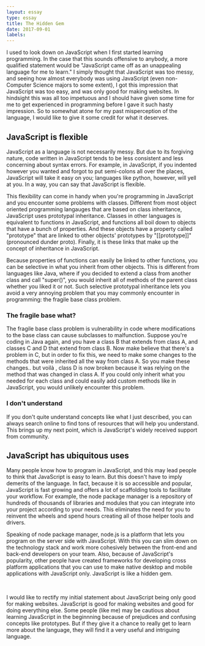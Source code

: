 ```yaml
---
layout: essay
type: essay
title: The Hidden Gem
date: 2017-09-01
labels:
---
```


I used to look down on JavaScript when I first started learning programming. In the case that this sounds offensive to anybody, a more qualified statement would be "JavaScript came off as an unappealing language for me to learn." I simply thought that JavaScript was too messy, and seeing how almost everybody was using JavaScript (even non-Computer Science majors to some extent), I got this impression that JavaScript was too easy, and was only good for making websites. In hindsight this was all too impetuous and I should have given some time for me to get experienced in programming before I gave it such hasty impression. So to somewhat atone for my past misperception of the language, I would like to give it some credit for what it deserves.

<h2>JavaScript is flexible</h2>

JavaScript as a language is not necessarily messy. But due to its forgiving nature, code written in JavaScript tends to be less consistent and less concerning about syntax errors. For example, in JavaScript, if you indented however you wanted and forgot to put semi-colons all over the places, JavaScript will take it easy on you; languages like python, however, will yell at you. In a way, you can say that JavaScript is flexible.

This flexibility can come in handy when you're programming in JavaScript and you encounter some problems with classes. Different from most object oriented programming langauges that are based on class inheritance, JavaScript uses prototypal inheritance. Classes in other languages is equivalent to functions in JavaScript, and functions all boil down to objects that have a bunch of properties. And these objects have a property called "prototype" that are linked to other objects' prototypes by "[[prototype]]" (pronounced dunder proto). Finally, it is these links that make up the concept of inheritance in JavaScript.

Because properties of functions can easily be linked to other functions, you can be selective in what you inherit from other objects. This is different from languages like Java, where if you decided to extend a class from another class and call "super()", you would inherit all of methods of the parent class whether you liked it or not. Such selective prototypal inheritance lets you avoid a very annoying problem that you may commonly encounter in programming: the fragile base class problem.

<h3>The fragile base what?</h3>

The fragile base class problem is vulnerability in code where modifications to the base class can cause subclasses to malfunction. Suppose you're coding in Java again, and you have a class B that extends from class A, and classes C and D that extend from class B. Now make believe that there's a problem in C, but in order to fix this, we need to make some changes to the methods that were inherited all the way from class A. So you make these changes.. but voilà , class D is now broken because it was relying on the method that was changed in class A. If you could only inherit what you needed for each class and could easily add custom methods like in JavaScript, you would unlikely encounter this problem. 

<h3>I don't understand</h3>

If you don't quite understand concepts like what I just described, you can always search online to find tons of resources that will help you understand. This brings up my next point, which is JavaScript's widely received support from community.

<h2>JavaScript has ubiquitous uses</h2>

Many people know how to program in JavaScript, and this may lead people to think that JavaScript is easy to learn. But this doesn't have to imply demerits of the language. In fact, because it is so accessible and popular, JavaScript is fast growing and offers a lot of scaffolding tools to facilitate your workflow. For example, the node package manager is a repository of hundreds of thousands of libraries and modules that you can integrate into your project according to your needs. This eliminates the need for you to reinvent the wheels and spend hours creating all of those helper tools and drivers.

Speaking of node package manager, node.js is a platform that lets you program on the server side with JavaScript. With this you can slim down on the technology stack and work more cohesively between the front-end and back-end developers on your team. Also, because of JavaScript's popularity, other people have created frameworks for developing cross platform applications that you can use to make native desktop and mobile applications with JavaScript only. 
JavaScript is like a hidden gem.

<br>

I would like to rectify my initial statement about JavaScript being only good for making websites. JavaScript is good for making websites and good for doing everything else. Some people (like me) may be cautious about learning JavaScript in the beginnning because of prejudices and confusing concepts like prototypes. But if they give it a chance to really get to learn more about the language, they will find it a very useful and intriguing language.
